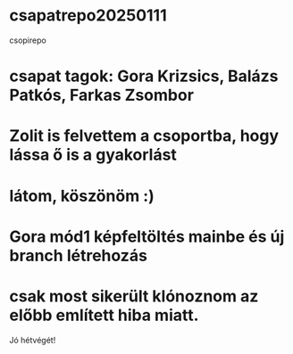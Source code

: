 # csapatrepo20250111
csopirepo
# csapat tagok: Gora Krizsics, Balázs Patkós, Farkas Zsombor 
# Zolit is felvettem a csoportba, hogy lássa ő is a gyakorlást 
# látom, köszönöm :)
# Gora mód1 képfeltöltés mainbe és új branch létrehozás
# csak most sikerült klónoznom az előbb említett hiba miatt.
Jó hétvégét! 
 
